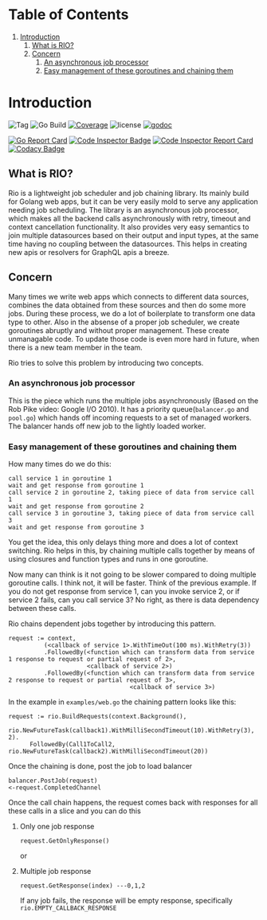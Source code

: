 # Table of Contents

1.  [Introduction](#org8f950e8)
    1.  [What is RIO?](#org64d7944)
    2.  [Concern](#org23a1e51)
        1.  [An asynchronous job processor](#orgf7dc6c9)
        2.  [Easy management of these goroutines and chaining them](#orgc2a657c)


<a id="org8f950e8"></a>

# Introduction


![Tag](https://img.shields.io/github/v/tag/susamn/rio) ![Go Build](https://github.com/susamn/rio/workflows/Go/badge.svg) [![Coverage](https://codecov.io/gh/susamn/rio/branch/master/graph/badge.svg)](https://codecov.io/gh/susamn/rio) ![license](https://img.shields.io/github/license/susamn/rio) [![godoc](https://img.shields.io/badge/godoc-reference-blue)](https://pkg.go.dev/github.com/susamn/rio?tab=doc)

[![Go Report Card](https://goreportcard.com/badge/github.com/susamn/rio)](https://goreportcard.com/report/github.com/susamn/rio) [![Code Inspector Badge](https://www.code-inspector.com/project/5768/status/svg)](https://www.code-inspector.com/project/5768/status/svg) [![Code Inspector Report Card](https://www.code-inspector.com/project/5768/score/svg)](https://www.code-inspector.com/project/5768/score/svg) [![Codacy Badge](https://api.codacy.com/project/badge/Grade/d833f224d9974475a011cb7191cd19e4)](https://app.codacy.com/manual/susamn/rio?utm_source=github.com&utm_medium=referral&utm_content=susamn/rio&utm_campaign=Badge_Grade_Dashboard)

<a id="org64d7944"></a>

## What is RIO?

Rio is a lightweight job scheduler and job chaining library. Its mainly build for Golang web apps, but it can be very
easily mold to serve any application needing job scheduling. The library is an  asynchronous job processor, which makes
all the backend calls asynchronously with retry, timeout and context cancellation functionality. It also provides very
easy semantics to join multiple datasources based on their output and input types, at the same time having no coupling
between the datasources. This helps in creating new apis or resolvers for GraphQL apis a breeze.


<a id="org23a1e51"></a>

## Concern

Many times we write web apps which connects to different data sources, combines the data obtained from these sources and
then do some more jobs. During these process, we do a lot of boilerplate to transform one data type to other. Also in the
absense of a proper job scheduler, we create goroutines abruptly and without proper management. These create unmanagable
code. To update those code is even more hard in future, when there is a new team member in the team.

Rio tries to solve this problem by introducing two concepts.


<a id="orgf7dc6c9"></a>

### An asynchronous job processor

This is the piece which runs the multiple jobs asynchronously (Based on the Rob Pike video: Google I/O 2010). It has a
priority queue(`balancer.go` and `pool.go`) which hands off incoming requests to a set of managed workers. The balancer
hands off new job to the lightly loaded worker.


<a id="orgc2a657c"></a>

### Easy management of these goroutines and chaining them

How many times do we do this:

    call service 1 in goroutine 1
    wait and get response from goroutine 1
    call service 2 in goroutine 2, taking piece of data from service call 1
    wait and get response from goroutine 2
    call service 3 in goroutine 3, taking piece of data from service call 3
    wait and get response from goroutine 3

You get the idea, this only delays thing more and does a lot of context switching. Rio helps in this, by chaining multiple
calls together by means of using closures and function types and runs in one goroutine.

Now many can think is it not going to be slower compared to doing multiple goroutine calls. I think not, it will be faster.
Think of the previous example. If you do not get response from service 1, can you invoke service 2, or if service 2 fails,
can you call service 3? No right, as there is data dependency between these calls.

Rio chains dependent jobs together by introducing this pattern.

    request := context,
              (<callback of service 1>.WithTimeOut(100 ms).WithRetry(3))
              .FollowedBy(<function which can transform data from service 1 response to request or partial request of 2>,
                          <callback of service 2>)
              .FollowedBy(<function which can transform data from service 2 response to request or partial request of 3>,
                                      <callback of service 3>)

In the example in `examples/web.go` the chaining pattern looks like this:

    request := rio.BuildRequests(context.Background(),
          rio.NewFutureTask(callback1).WithMilliSecondTimeout(10).WithRetry(3), 2).
          FollowedBy(Call1ToCall2, rio.NewFutureTask(callback2).WithMilliSecondTimeout(20))

Once the chaining is done, post the job to load balancer

    balancer.PostJob(request)
    <-request.CompletedChannel

Once the call chain happens, the request comes back with responses for all these calls in a slice and you can do this

1.  Only one job response

        request.GetOnlyResponse()

    or

2.  Multiple job response

        request.GetResponse(index) ---0,1,2

    If any job fails, the response will be empty response, specifically `rio.EMPTY_CALLBACK_RESPONSE`

